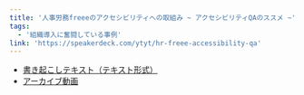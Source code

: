 ```yaml
---
title: '人事労務freeeのアクセシビリティへの取組み ~ アクセシビリティQAのススメ ~'
tags:
  - '組織導入に奮闘している事例'
link: 'https://speakerdeck.com/ytyt/hr-freee-accessibility-qa'
---
```

- [書き起こしテキスト（テキスト形式）](https://accfes.com/2019/files/slides/accfes2019_special_freee.txt)
- [アーカイブ動画](https://www.youtube.com/watch?v=dwwvy4X7XA0)
